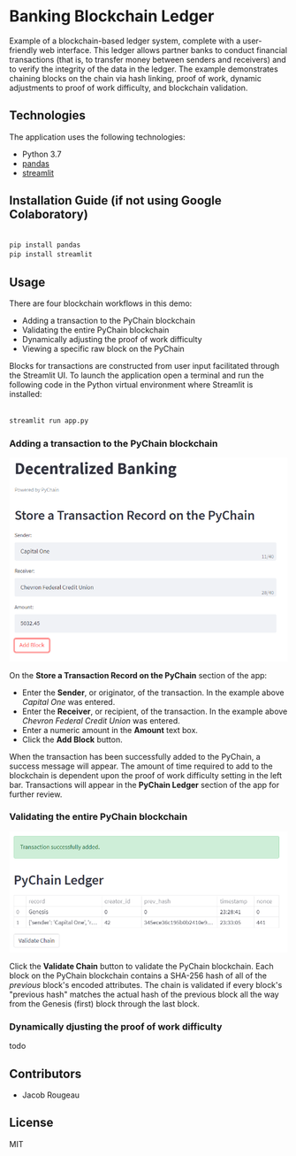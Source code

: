 # Banking Blockchain Ledger

Example of a blockchain-based ledger system, complete with a user-friendly web interface. This ledger allows partner banks to conduct financial transactions (that is, to transfer money between senders and receivers) and to verify the integrity of the data in the ledger.  The example demonstrates chaining blocks on the chain via hash linking, proof of work, dynamic adjustments to proof of work difficulty, and blockchain validation.

## Technologies

The application uses the following technologies:

- Python 3.7
- [pandas](https://pandas.pydata.org/pandas-docs/stable/index.html)
- [streamlit](https://streamlit.io)

## Installation Guide (if not using Google Colaboratory)

```python

pip install pandas
pip install streamlit

```

## Usage

There are four blockchain workflows in this demo:

- Adding a transaction to the PyChain blockchain
- Validating the entire PyChain blockchain
- Dynamically adjusting the proof of work difficulty
- Viewing a specific raw block on the PyChain

Blocks for transactions are constructed from user input facilitated through the Streamlit UI.  To launch the application open a terminal and run the following code in the Python virtual environment where Streamlit is installed:

```python

streamlit run app.py

```

### Adding a transaction to the PyChain blockchain

![screenshot of transaction entry form](images/store_transaction.png)

On the **Store a Transaction Record on the PyChain** section of the app:

- Enter the **Sender**, or originator, of the transaction. In the example above *Capital One* was entered.
- Enter the **Receiver**, or recipient, of the transaction. In the example above *Chevron Federal Credit Union* was entered.
- Enter a numeric amount in the **Amount** text box.
- Click the **Add Block** button.

When the transaction has been successfully added to the PyChain, a success message will appear. The amount of time required to add to the blockchain is dependent upon the proof of work difficulty setting in the left bar.  Transactions will appear in the **PyChain Ledger** section of the app for further review.

### Validating the entire PyChain blockchain

![screenshot of transaction entry form](images/pychain_ledger.png)

Click the **Validate Chain** button to validate the PyChain blockchain.  Each block on the PyChain blockchain contains a SHA-256 hash of all of the *previous* block's encoded attributes.  The chain is validated if every block's "previous hash" matches the actual hash of the previous block all the way from the Genesis (first) block through the last block.

### Dynamically djusting the proof of work difficulty

todo

## Contributors

- Jacob Rougeau

## License

MIT
